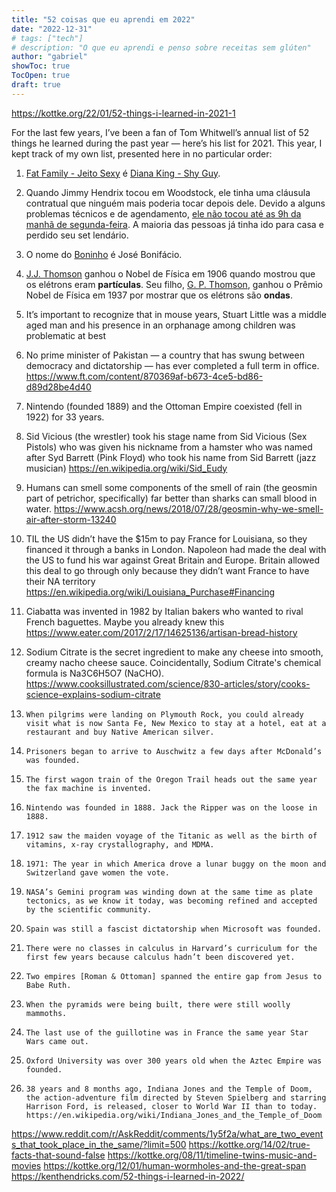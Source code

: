 ```yaml
---
title: "52 coisas que eu aprendi em 2022"
date: "2022-12-31"
# tags: ["tech"]
# description: "O que eu aprendi e penso sobre receitas sem glúten"
author: "gabriel"
showToc: true
TocOpen: true
draft: true
---
```


https://kottke.org/22/01/52-things-i-learned-in-2021-1

For the last few years, I’ve been a fan of Tom Whitwell’s annual list of 52 things he learned during the past year — here’s his list for 2021. This year, I kept track of my own list, presented here in no particular order:

1. [Fat Family - Jeito Sexy](https://www.youtube.com/watch?v=L6uUHqXmxfc) é [Diana King - Shy Guy](https://www.youtube.com/watch?v=szjaHbjhauk).
   
2. Quando Jimmy Hendrix tocou em Woodstock, ele tinha uma cláusula contratual que ninguém mais poderia tocar depois dele. Devido a alguns problemas técnicos e de agendamento, [ele não tocou até as 9h da manhã de segunda-feira](https://www.history.com/news/remembering-richie-havens-ten-things-you-may-not-know-about-woodstock). A maioria das pessoas já tinha ido para casa e perdido seu set lendário.
3. O nome do [Boninho](https://pt.wikipedia.org/wiki/Boninho) é José Bonifácio.
4. [J.J. Thomson](https://en.wikipedia.org/wiki/J._J._Thomson) ganhou o Nobel de Física em 1906 quando mostrou que os elétrons eram **partículas**. Seu filho, [G. P. Thomson](https://en.wikipedia.org/wiki/George_Paget_Thomson), ganhou o Prêmio Nobel de Física em 1937 por mostrar que os elétrons são **ondas**. 
5. It’s important to recognize that in mouse years, Stuart Little was a middle aged man and his presence in an orphanage among children was problematic at best
6. No prime minister of Pakistan — a country that has swung between democracy and dictatorship — has ever completed a full term in office. https://www.ft.com/content/870369af-b673-4ce5-bd86-d89d28be4d40
7. Nintendo (founded 1889) and the Ottoman Empire coexisted (fell in 1922) for 33 years.
8. Sid Vicious (the wrestler) took his stage name from Sid Vicious (Sex Pistols) who was given his nickname from a hamster who was named after Syd Barrett (Pink Floyd) who took his name from Sid Barrett (jazz musician) https://en.wikipedia.org/wiki/Sid_Eudy
9. Humans can smell some components of the smell of rain (the geosmin part of petrichor, specifically) far better than sharks can small blood in water. https://www.acsh.org/news/2018/07/28/geosmin-why-we-smell-air-after-storm-13240
10. TIL the US didn’t have the $15m to pay France for Louisiana, so they financed it through a banks in London. Napoleon had made the deal with the US to fund his war against Great Britain and Europe. Britain allowed this deal to go through only because they didn’t want France to have their NA territory https://en.wikipedia.org/wiki/Louisiana_Purchase#Financing
11. Ciabatta was invented in 1982 by Italian bakers who wanted to rival French baguettes. Maybe you already knew this https://www.eater.com/2017/2/17/14625136/artisan-bread-history
12. Sodium Citrate is the secret ingredient to make any cheese into smooth, creamy nacho cheese sauce. Coincidentally, Sodium Citrate's chemical formula is Na3C6H5O7 (NaCHO). https://www.cooksillustrated.com/science/830-articles/story/cooks-science-explains-sodium-citrate
13.     When pilgrims were landing on Plymouth Rock, you could already visit what is now Santa Fe, New Mexico to stay at a hotel, eat at a restaurant and buy Native American silver.
14.     Prisoners began to arrive to Auschwitz a few days after McDonald’s was founded.
15.     The first wagon train of the Oregon Trail heads out the same year the fax machine is invented.
16.     Nintendo was founded in 1888. Jack the Ripper was on the loose in 1888.
17.     1912 saw the maiden voyage of the Titanic as well as the birth of vitamins, x-ray crystallography, and MDMA.
18.     1971: The year in which America drove a lunar buggy on the moon and Switzerland gave women the vote.
19.     NASA’s Gemini program was winding down at the same time as plate tectonics, as we know it today, was becoming refined and accepted by the scientific community.
20.     Spain was still a fascist dictatorship when Microsoft was founded.
21.     There were no classes in calculus in Harvard’s curriculum for the first few years because calculus hadn’t been discovered yet.
22.     Two empires [Roman & Ottoman] spanned the entire gap from Jesus to Babe Ruth.
23.     When the pyramids were being built, there were still woolly mammoths.
24.     The last use of the guillotine was in France the same year Star Wars came out.
25.     Oxford University was over 300 years old when the Aztec Empire was founded.
26.     38 years and 8 months ago, Indiana Jones and the Temple of Doom, the action-adventure film directed by Steven Spielberg and starring Harrison Ford, is released, closer to World War II than to today. https://en.wikipedia.org/wiki/Indiana_Jones_and_the_Temple_of_Doom



https://www.reddit.com/r/AskReddit/comments/1y5f2a/what_are_two_events_that_took_place_in_the_same/?limit=500
https://kottke.org/14/02/true-facts-that-sound-false
https://kottke.org/08/11/timeline-twins-music-and-movies
https://kottke.org/12/01/human-wormholes-and-the-great-span
https://kenthendricks.com/52-things-i-learned-in-2022/
